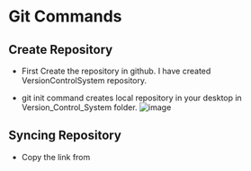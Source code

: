 # Git Commands

## Create Repository

  - First Create the repository in github. I have created VersionControlSystem repository.
   
  - git init command creates local repository in your desktop in Version_Control_System folder.
  ![image](https://github.com/CodeMasterAR/VersionControlSystem/assets/114680435/319674df-83eb-435a-b0bb-3d64d117bf80)

## Syncing Repository

  - Copy the link from 
